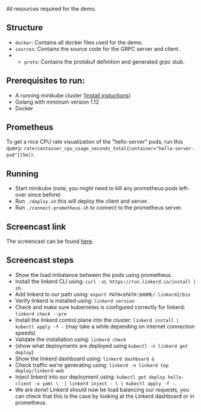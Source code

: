 All resources required for the demo.

## Structure
* `docker`: Contains all docker files used for the demo.
* `sources`: Contains the source code for the GRPC server and client.
* * `proto`: Contains the protobuf definition and generated grpc stub.

## Prerequisites to run:
* A running minikube cluster ([Install instuctions](https://kubernetes.io/docs/tasks/tools/install-minikube/))
* Golang with minimum version 1.12
* Docker

## Prometheus

To get a nice CPU rate visualization of the "hello-server" pods, run this query: `rate(container_cpu_usage_seconds_total{container="hello-server-pod"}[5m])`.

## Running

* Start minikube (note, you might need to kill any prometheus pods left-over since before)
* Run `./deploy.sh` this will deploy the client and server.
* Run `./connect-prometheus.sh` to connect to the prometheus server.

## Screencast link
The screencast can be found [here](https://www.youtube.com/watch?v=UXS62qZ-0F4).

## Screencast steps
* Show the load imbalance between the pods using prometheus.
* Install the linkerd CLI using: `curl -sL https://run.linkerd.io/install | sh`.
* Add linkerd to our path using: `export PATH=$PATH:$HOME/.linkerd2/bin`
* Verify linkerd is installed using: `linkerd version`
* Check and make sure kubernetes is configured correctly for linkerd: `linkerd check --pre`
* Install the linkerd control plane into the cluster: `linkerd install | kubectl apply -f -` (may take a while depending on internet connection speeds)
* Validate the installation using: `linkerd check`
* (show what deployments are deployed using `kubectl -n linkerd get deploy`)
* Show the linkerd dashboard using: `linkerd dashboard &`
* Check traffic we're generating using: `linkerd -n linkerd top deploy/linkerd-web`
* Inject linkerd into our deployment using: `kubectl get deploy hello-client -o yaml \ 
  | linkerd inject - \
  | kubectl apply -f -`.
* We are done! Linkerd should now be load balancing our requests, you can check that this is the case by looking at the Linkerd dashboard or in prometheus.


